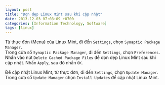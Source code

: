 ```yaml
---
layout: post
title: "Dọn dẹp Linux Mint sau khi cập nhật"
date: 2013-12-03 07:08:09 +0700
categories: [Information Technology, Software]
tags: [linux]
---
```


Từ thực đơn (Menu) của Linux Mint, đi đến `Settings`, chọn `Synaptic Package Manager`.  
Trong cửa sổ  `Synaptic Package Manager`, đi đến `Settings`, chọn `Preferences`.  
Nhấn vào nút `Delete Cached Package Files` để dọn dẹp Linux Mint sau khi cập nhật.  Nhấn `Apply`, sau đó nhấn `OK`.  

Để cập nhật Linux Mint, từ thực đơn, đi đến `Settings`, chọn `Update Manager`.  
Trong cửa sổ  `Update Manager` chọn `Install Updates` để cập nhật Linux Mint.
